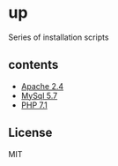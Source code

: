# up
Series of installation scripts

## contents
- [Apache 2.4](https://github.com/shampine/up/blob/master/ubuntu/apache24.sh)  
- [MySql 5.7](https://github.com/shampine/up/blob/master/ubuntu/mysql57.sh)  
- [PHP 7.1](https://github.com/shampine/up/blob/master/ubuntu/php71.sh)  

## License
MIT